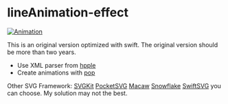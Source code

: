 # lineAnimation-effect

[![Animation](https://github.com/JaminZhou/GitHubImg/blob/master/lineAnimation-effect/lineAnimation-effect.gif)](https://dribbble.com/shots/3497386-LineAnimation-Effect)

This is an original version optimized with swift. The original version should be more than two years.

- Use XML parser from [hpple](https://github.com/topfunky/hpple)
- Create animations with [pop](https://github.com/facebook/pop)

Other SVG Framework:
[SVGKit](https://github.com/SVGKit/SVGKit)
[PocketSVG](https://github.com/pocketsvg/PocketSVG)
[Macaw](https://github.com/exyte/Macaw)
[Snowflake](https://github.com/onmyway133/Snowflake)
[SwiftSVG](https://github.com/mchoe/SwiftSVG)
you can choose. My solution may not the best.
